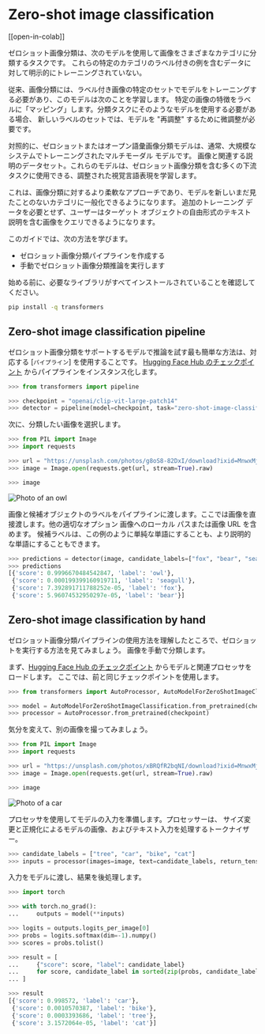<!--Copyright 2023 The HuggingFace Team. All rights reserved.

Licensed under the Apache License, Version 2.0 (the "License"); you may not use this file except in compliance with
the License. You may obtain a copy of the License at

http://www.apache.org/licenses/LICENSE-2.0

Unless required by applicable law or agreed to in writing, software distributed under the License is distributed on
an "AS IS" BASIS, WITHOUT WARRANTIES OR CONDITIONS OF ANY KIND, either express or implied. See the License for the
specific language governing permissions and limitations under the License.

⚠️ Note that this file is in Markdown but contain specific syntax for our doc-builder (similar to MDX) that may not be
rendered properly in your Markdown viewer.

-->

# Zero-shot image classification

[[open-in-colab]]

ゼロショット画像分類は、次のモデルを使用して画像をさまざまなカテゴリに分類するタスクです。
これらの特定のカテゴリのラベル付きの例を含むデータに対して明示的にトレーニングされていない。

従来、画像分類には、ラベル付き画像の特定のセットでモデルをトレーニングする必要があり、このモデルは次のことを学習します。
特定の画像の特徴をラベルに「マッピング」します。分類タスクにそのようなモデルを使用する必要がある場合、
新しいラベルのセットでは、モデルを "再調整" するために微調整が必​​要です。

対照的に、ゼロショットまたはオープン語彙画像分類モデルは、通常、大規模なシステムでトレーニングされたマルチモーダル モデルです。
画像と関連する説明のデータセット。これらのモデルは、ゼロショット画像分類を含む多くの下流タスクに使用できる、調整された視覚言語表現を学習します。

これは、画像分類に対するより柔軟なアプローチであり、モデルを新しいまだ見たことのないカテゴリに一般化できるようになります。
追加のトレーニング データを必要とせず、ユーザーはターゲット オブジェクトの自由形式のテキスト説明を含む画像をクエリできるようになります。

このガイドでは、次の方法を学びます。

* ゼロショット画像分類パイプラインを作成する
* 手動でゼロショット画像分類推論を実行します

始める前に、必要なライブラリがすべてインストールされていることを確認してください。

```bash
pip install -q transformers
```

## Zero-shot image classification pipeline

ゼロショット画像分類をサポートするモデルで推論を試す最も簡単な方法は、対応する [`パイプライン`] を使用することです。
[Hugging Face Hub のチェックポイント](https://huggingface.co/models?pipeline_tag=zero-shot-image-classification&sort=downloads) からパイプラインをインスタンス化します。

```python
>>> from transformers import pipeline

>>> checkpoint = "openai/clip-vit-large-patch14"
>>> detector = pipeline(model=checkpoint, task="zero-shot-image-classification")
```

次に、分類したい画像を選択します。

```py
>>> from PIL import Image
>>> import requests

>>> url = "https://unsplash.com/photos/g8oS8-82DxI/download?ixid=MnwxMjA3fDB8MXx0b3BpY3x8SnBnNktpZGwtSGt8fHx8fDJ8fDE2NzgxMDYwODc&force=true&w=640"
>>> image = Image.open(requests.get(url, stream=True).raw)

>>> image
```

<div class="flex justify-center">
     <img src="https://huggingface.co/datasets/huggingface/documentation-images/resolve/main/transformers/tasks/owl.jpg" alt="Photo of an owl"/>
</div>

画像と候補オブジェクトのラベルをパイプラインに渡します。ここでは画像を直接渡します。他の適切なオプション
画像へのローカル パスまたは画像 URL を含めます。
候補ラベルは、この例のように単純な単語にすることも、より説明的な単語にすることもできます。

```py
>>> predictions = detector(image, candidate_labels=["fox", "bear", "seagull", "owl"])
>>> predictions
[{'score': 0.9996670484542847, 'label': 'owl'},
 {'score': 0.000199399160919711, 'label': 'seagull'},
 {'score': 7.392891711788252e-05, 'label': 'fox'},
 {'score': 5.96074532950297e-05, 'label': 'bear'}]
```

## Zero-shot image classification by hand

ゼロショット画像分類パイプラインの使用方法を理解したところで、ゼロショットを実行する方法を見てみましょう。
画像を手動で分類します。

まず、[Hugging Face Hub のチェックポイント](https://huggingface.co/models?pipeline_tag=zero-shot-image-classification&sort=downloads) からモデルと関連プロセッサをロードします。
ここでは、前と同じチェックポイントを使用します。

```py
>>> from transformers import AutoProcessor, AutoModelForZeroShotImageClassification

>>> model = AutoModelForZeroShotImageClassification.from_pretrained(checkpoint)
>>> processor = AutoProcessor.from_pretrained(checkpoint)
```

気分を変えて、別の画像を撮ってみましょう。

```py
>>> from PIL import Image
>>> import requests

>>> url = "https://unsplash.com/photos/xBRQfR2bqNI/download?ixid=MnwxMjA3fDB8MXxhbGx8fHx8fHx8fHwxNjc4Mzg4ODEx&force=true&w=640"
>>> image = Image.open(requests.get(url, stream=True).raw)

>>> image
```

<div class="flex justify-center">
     <img src="https://huggingface.co/datasets/huggingface/documentation-images/resolve/main/transformers/tasks/car.jpg" alt="Photo of a car"/>
</div>

プロセッサを使用してモデルの入力を準備します。プロセッサーは、
サイズ変更と正規化によるモデルの画像、およびテキスト入力を処理するトークナイザー。

```py
>>> candidate_labels = ["tree", "car", "bike", "cat"]
>>> inputs = processor(images=image, text=candidate_labels, return_tensors="pt", padding=True)
```

入力をモデルに渡し、結果を後処理します。


```py
>>> import torch

>>> with torch.no_grad():
...     outputs = model(**inputs)

>>> logits = outputs.logits_per_image[0]
>>> probs = logits.softmax(dim=-1).numpy()
>>> scores = probs.tolist()

>>> result = [
...     {"score": score, "label": candidate_label}
...     for score, candidate_label in sorted(zip(probs, candidate_labels), key=lambda x: -x[0])
... ]

>>> result
[{'score': 0.998572, 'label': 'car'},
 {'score': 0.0010570387, 'label': 'bike'},
 {'score': 0.0003393686, 'label': 'tree'},
 {'score': 3.1572064e-05, 'label': 'cat'}]
```
